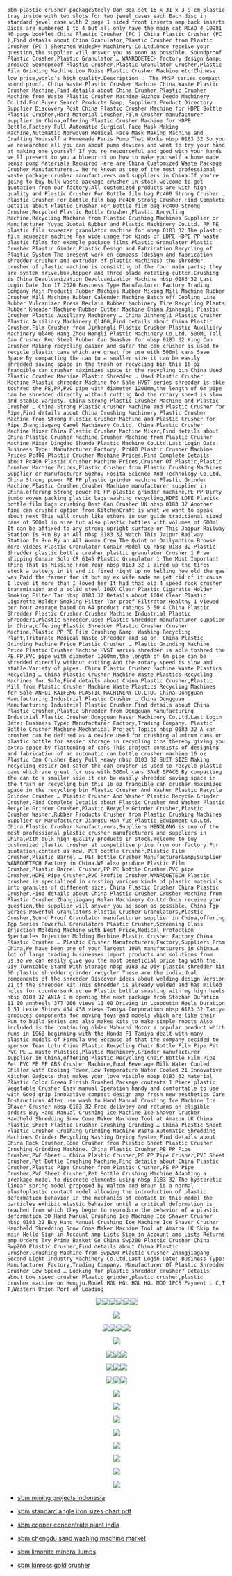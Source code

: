 
```
sbm plastic crusher packageSteely Dan Box set 16 x 31 x 3 9 cm plastic tray inside with two slots for two jewel cases each Each disc in standard jewel case with 2 page 1 sided front inserts amp back inserts Discs are numbered 1 to 4 but all only have the main cat MCAD 4 10981 40 page booklet China Plastic Crusher (PC ) China Plastic Crusher (PC ),Find details about China Granulator,Plastic Crusher from Plastic Crusher (PC ) Shenzhen Widesky Machinery Co.Ltd.Once receive your question,the supplier will answer you as soon as possible. Soundproof Plastic Crusher,Plastic Granulator … WANROOETECH factory design &amp; produce Soundproof Plastic Crusher,Plastic Granulator Crusher,Plastic Film Grinding Machine,Low Noise Plastic Crusher Machine etc!Chinese low price,world‘s high quality.Description ： The PNSP series compact sound proof. China Waste Plastic Crusher Machine China Waste Plastic Crusher Machine,Find details about China Crusher,Plastic Crusher Machine from Waste Plastic Crusher Machine Suzhou Deedo Machinery Co.Ltd.For Buyer Search Products &amp; Suppliers Product Directory Supplier Discovery Post China Plastic Crusher Machine for HDPE Bottle Plastic Crusher,Hard Material Crusher,Film Crusher manufacturer supplier in China,offering Plastic Crusher Machine for HDPE Bottle,Factory Full Automatic Surgical Face Mask Making Machine,Automatic Nonwoven Medical Face Mask Making Machine and Crafting Yourself a Homemade Penis Pump That Works nbsp 0183 32 So you ve researched all you can about pump devices and want to try your hand at making one yourself If you re resourceful and good with your hands we ll present to you a blueprint on how to make yourself a home made penis pump Materials Required Here are China Customized Waste Package Crusher Manufacturers,… We're known as one of the most professional waste package crusher manufacturers and suppliers in China.If you're going to buy bulk waste package crusher in stock,welcome to get quotation from our factory.All customized products are with high quality and Plastic Crusher For Bottle film bag Pc400 Strong Crusher … Plastic Crusher For Bottle film bag Pc400 Strong Crusher,Find Complete Details about Plastic Crusher For Bottle film bag Pc400 Strong Crusher,Recycled Plastic Bottle Crusher,Plastic Recycling Machine,Recycling Machine from Plastic Crushing Machines Supplier or Manufacturer Yuyao Guotai Rubber and Plastic Machinery Co.Ltd. PP PE plastic film squeezer granulator machine for nbsp 0183 32 The plastic film squeezer machine has wide usage for kinds of LDPE HDPE PP waste plastic films for example package films Plastic Granulator Plastic Crusher Plastic Ginder Plastic Design and Fabrication Recycling of Plastic System The present work en compass (design and fabrication shredder crusher and extruder of plastic machines) the shredder crusher of plastic machine is consisting of the four main parts; they are system drive,box,hopper and three blade rotating cutter.Crushing is China Devulcanization Devulcanization Machine nbsp 0183 32 Last Login Date Jun 17 2020 Business Type Manufacturer Factory Trading Company Main Products Rubber Machies Rubber Mixing Mill Machine Rubber Crusher Mill Machine Rubber Calender Machine Batch off Cooling Line Rubber Vulcanizer Press Reclaim Rubber Machinery Tire Recycling Plants Rubber Kneader Machine Rubber Cutter Machine China Jinhengli Plastic Crusher Plastic Auxiliary Machinery … China Jinhengli Plastic Crusher Plastic Auxiliary Machinery Ql400,Find details about China Plastic Crusher,Film Crusher from Jinhengli Plastic Crusher Plastic Auxiliary Machinery Ql400 Hang Zhou Hengli Plastic Machinery Co.Ltd. 500ML Tall Can Crusher Red Steel Rubber Can Smasher for nbsp 0183 32 King Can Crusher Making recycling easier and safer the can crusher is used to recycle plastic cans which are great for use with 500ml cans Save Space By compacting the can to a smaller size it can be easily shredded saving space in the trash or recycling bin this 16 oz frangible can crusher maximizes space in the recycling bin China Used Plastic Crusher Machine Plastic Shredder … Used Plastic Crusher Machine Plastic shredder Machine for Sale HVST series shredder is able toshred the PE,PP,PVC pipe with diameter 1200mm,the length of 6m pipe can be shredded directly without cutting.And the rotary speed is slow and stable.Variety. China Strong Plastic Crusher Machine and Plastic Crusher … China Strong Plastic Crusher Machine and Plastic Crusher for Pipe,Find details about China Crushing Machinery,Plastic Crusher Machine from Strong Plastic Crusher Machine and Plastic Crusher for Pipe Zhangjiagang Camel Machinery Co.Ltd. China Plastic Crusher Machine Mixer China Plastic Crusher Machine Mixer,Find details about China Plastic Crusher Machine,Crusher Machine from Plastic Crusher Machine Mixer Qingdao Shunde Plastic Machine Co.Ltd.Last Login Date: Business Type: Manufacturer Factory. Pc400 Plastic Crusher Machine Prices Pc400 Plastic Crusher Machine Prices,Find Complete Details about Pc400 Plastic Crusher Machine Prices,Crusher Of Plastic,Plastic Crusher Machine Prices,Plastic Crusher from Plastic Crushing Machines Supplier or Manufacturer Suzhou Fosita Science And Technology Co.Ltd. China Strong power PE PP plastic grinder machine Plastic Grinder Machine,Plastic Crusher,Crusher Machine manufacturer supplier in China,offering Strong power PE PP plastic grinder machine,PE PP Dirty jumbo woven packing plastic bags washing recycling,HDPE LDPE Plasitc bottle film bags crushing Best Can Crusher UK nbsp 0183 32 Another fine can crusher option from KitchenCraft is what we want to speak about next This will crush like others in our guide traditional sized cans of 500ml in size but also plastic bottles with volumes of 600ml It can be affixed to any strong upright surface or This Jaipur Railway Station Is Run By an All nbsp 0183 32 Watch This Jaipur Railway Station Is Run By an All Woman Crew The Quint on Dailymotion Browse more videos Plastic Granulator Conair Model CG nbsp 0183 32 Plastic Shredder plastic bottle crusher plastic granulator Crusher 1 Free shipping Conair Solo CR 6145 Plastic Granulator 1 The Most Important Thing That Is Missing From Your nbsp 0183 32 I aired up the tires stuck a battery in it and it fired right up no telling how old the gas was Paid the farmer for it but my ex wife made me get rid of it cause I loved it more than I loved her It had that old 4 speed rock crusher transmission and a solid steel 100X Clear Plastic Cigarette Holder Smoking Filter Tar nbsp 0183 32 Details about 100X Clear Plastic Cigarette Holder Smoking Filter Tar proof Filtrator Healthy 1 viewed per hour average based on 64 product ratings 5 50 4 China Plastic Shredder Plastic Crusher Crusher Machine Industrial Plastic Shredders,Plastic Shredder,Used Plastic Shredder manufacturer supplier in China,offering Plastic Shredder Plastic Crusher Crusher Machine,Plastic PP PE Film Crushing &amp; Washing Recycling Plant,Triturate Medical Waste Shredder and so on. China Plastic Grinding Machine Price Plastic Crusher … Plastic Grinding Machine Price Plastic Crusher Machine HVST series shredder is able toshred the PE,PP,PVC pipe with diameter 1200mm,the length of 6m pipe can be shredded directly without cutting.And the rotary speed is slow and stable.Variety of pipes. China Plastic Crusher Machine Waste Plastics Recycling … China Plastic Crusher Machine Waste Plastics Recycling Machines for Sale,Find details about China Plastic Crusher,Plastic Mill from Plastic Crusher Machine Waste Plastics Recycling Machines for Sale ANHUI KAIFENG PLASTIC MACHINERY CO.LTD. China Dongguan Manufacturing Industrial Plastic Crusher … China Dongguan Manufacturing Industrial Plastic Crusher,Find details about China Plastic Crusher,Plastic Shredder from Dongguan Manufacturing Industrial Plastic Crusher Dongguan Naser Machinery Co.Ltd.Last Login Date: Business Type: Manufacturer Factory,Trading Company. Plastic Bottle Crusher Machine Mechanical Project Topics nbsp 0183 32 A can crusher can be defined as A device used for crushing aluminum cans or plastic bottle for easier storage in recycling bins thereby giving you extra space by flattening of cans This project consists of designing and fabrication of an automatic can bottle crusher machine 16 oz Plastic Can Crusher Easy Pull Heavy nbsp 0183 32 SUIT SIZE Making recycling easier and safer the can crusher is used to recycle plastic cans which are great for use with 500ml cans SAVE SPACE By compacting the can to a smaller size it can be easily shredded saving space in the trash or recycling bin this 16 oz frangible can crusher maximizes space in the recycling bin Plastic Crusher And Washer Plastic Recycle Grinder Crusher … Plastic Crusher And Washer Plastic Recycle Grinder Crusher,Find Complete Details about Plastic Crusher And Washer Plastic Recycle Grinder Crusher,Plastic Recycle Grinder Crusher,Plastic Crusher Washer,Rubber Products Crusher from Plastic Crushing Machines Supplier or Manufacturer Jiangsu Han Yue Plastic Equipment Co.Ltd. China Plastic Crusher Manufacturers,Suppliers HENGLONG is one of the most professional plastic crusher manufacturers and suppliers in China,with bulk high quality products in stock.Welcome to buy customized plastic crusher at competitive price from our factory.For quotation,contact us now. PET bottle Crusher,Plastic Film Crusher,Plastic Barrel … PET bottle Crusher Manufacturer&amp;Supplier WANROOETECH Factory in China.WE also produce Plastic Film Crusher,Plastic Barrel Crusher,PP PE bottle Crusher,PVC pipe Crusher,HDPE Pipe Crusher,PVC Profile Crusher.WANROOETECH Plastic crusher is specialized in crushing various kinds of plastic materials into granules of different size. China Plastic Crusher China Plastic Crusher,Find details about China Plastic Crusher,Crusher Machine from Plastic Crusher Zhangjiagang Gelan Machinery Co.Ltd Once receive your question,the supplier will answer you as soon as possible. China Tgp Series Powerful Granulators Plastic Crusher Granulators,Plastic Crusher,Sound Proof Granulator manufacturer supplier in China,offering Tgp Series Powerful Granulators Plastic Crusher,Screening Glass Injection Molding Machine with Best Price,Medical Protection Spectacles Injection Molding Machine Plastic Crusher Factory China Plastic Crusher … Plastic Crusher Manufacturers,Factory,Suppliers From China,We have been one of your largest 100% manufacturers in China.A lot of large trading businesses import products and solutions from us,so we can easily give you the most beneficial price tag with the. Diy Turntable Stand With Storage nbsp 0183 32 Diy plastic shredder kit 50 plastic shredder grinder recycler These are the individual components of the shredder Discover ideas about welding design Version 21 of the shredder kit This shredder is already welded and has milled holes for countersunk screw Plastic bottle smashing with my high heels nbsp 0183 32 ANIA I m opening the next package from Stephan Duration 11 00 annheels 377 066 views 11 00 Driving in Louboutin Heels Duration 1 51 Lexie Shines 454 438 views Tamiya Corporation nbsp 0183 32 Tamiya produces components for moving toys and models which are like their Fun to build Series and also makes kits to make simple robots Also included is the continuing older Mabuchi Motor a popular product which runs in 1960 beginning with the Honda F1 Tamiya dealt with many plastic models of Formula One Because of that the company decided to sponsor Team Lotu China Plastic Recycling Chair Bottle Film Pipe Pet PVC PE … Waste Plastics,Plastic Machinery,Grinder manufacturer supplier in China,offering Plastic Recycling Chair Bottle Film Pipe Pet PVC PE PP ABS Crusher Machine,Food Beverage Milk Water Cooled Chiller with Cooling Tower,Low Temperature Water Cooled 21 Innovative Kitchen Gadgets that makes your love visible nbsp 0183 32 Material Plastic Color Green Finish Brushed Package contents 1 Piece plastic Vegetable Crusher Easy manual Operation handy and comfortable to use with Good grip Innovative compact design amp fresh new aesthetics Care Instructions After use wash to Hand Manual Crushing Ice Machine Ice Shaver Crusher nbsp 0183 32 Free delivery and returns on eligible orders Buy Hand Manual Crushing Ice Machine Ice Shaver Crusher Handheld Shredding Snow Cone Maker Machine Tool at Amazon UK China Plastic Sheet Plastic Crusher Crushing Grinding … China Plastic Sheet Plastic Crusher Crushing Grinding Machine Waste Automatic Shredding Machines Grinder Recycling Washing Drying System,Find details about China Rock Crusher,Cone Crusher from Plastic Sheet Plastic Crusher Crushing Grinding Machine. China Plastic Crusher,PE PP Pipe Crusher,PVC Sheet … China Plastic Crusher,PE PP Pipe Crusher,PVC Sheet Crusher,Pet Bottle Crushing Machine,Find details about China Plastic Crusher,Plastic Pipe Crusher from Plastic Crusher,PE PP Pipe Crusher,PVC Sheet Crusher,Pet Bottle Crushing Machine Adapting a breakage model to discrete elements using nbsp 0183 32 The hysteretic linear spring model proposed by Walton and Braun is a normal elastoplastic contact model allowing the introduction of plastic deformation behavior in the mechanics of contact In this model the particles exhibit elastic behavior until a critical deformation is reached from which they begin to reproduce the behavior of a plastic deformation 30 Hand Manual Crushing Ice Machine Ice Shaver Crusher nbsp 0183 32 Buy Hand Manual Crushing Ice Machine Ice Shaver Crusher Handheld Shredding Snow Cone Maker Machine Tool at Amazon UK Skip to main Hello Sign in Account amp Lists Sign in Account amp Lists Returns amp Orders Try Prime Basket Go China Swp200 Plastic Crusher China Swp200 Plastic Crusher,Find details about China Plastic Crusher,Crushing Machine from Swp200 Plastic Crusher Zhangjiagang Second Light Industry Machinery Co.Ltd.Last Login Date: Business Type: Manufacturer Factory,Trading Company. Manufacturer Of Plastic Shredder Crusher Low Speed … Looking for plastic shredder crusher? Details about Low speed crusher Plastic grinder,plastic crusher,plastic crusher machine on Hengju.Model HGL HGL HGL HGL MOQ 1PCS Payment L C,T T,Western Union Port of Loading 
```

<div align="center">
  
<a rel="nofollow" href="https://m.shibang-china.com?f=github&k=sbm+plastic+crusher+package"><img src="https://static.shibang-china.com/en/l.png"></a><img src="https://static.shibang-china.com/en/hw.png"><a rel="nofollow" href="https://m.shibang-china.com/product/?f=github&k=sbm+plastic+crusher+package"><img src="https://static.shibang-china.com/en/p.png"></a><a rel="nofollow" href="https://m.shibang-china.com/cases/?f=github&k=sbm+plastic+crusher+package"><img src="https://static.shibang-china.com/en/c.png"></a><a rel="nofollow" href="https://m.shibang-china.com/news/?f=github&k=sbm+plastic+crusher+package"><img src="https://static.shibang-china.com/en/n.png"></a><a rel="nofollow" href="https://m.shibang-china.com?f=github&k=sbm+plastic+crusher+package"><img src="https://static.shibang-china.com/en/m.png"></a>

<a rel="nofollow" href="https://m.shibang-china.com/product/?f=github&k=sbm+plastic+crusher+package"><img src="https://static.shibang-china.com/en/b.jpg"></a>
  
<a rel="nofollow" href="https://m.shibang-china.com/solution-aggregate.html?f=github&k=sbm+plastic+crusher+package"><img src="https://static.shibang-china.com/en/a.jpg"></a><a rel="nofollow" href="https://m.shibang-china.com/solution-mine.html?f=github&k=sbm+plastic+crusher+package"><img src="https://static.shibang-china.com/en/m.jpg"></a><a rel="nofollow" href="https://m.shibang-china.com/solution-mill.html?f=github&k=sbm+plastic+crusher+package"><img src="https://static.shibang-china.com/en/g.jpg"></a><a rel="nofollow" href="https://m.shibang-china.com/solution-epc.html?f=github&k=sbm+plastic+crusher+package"><img src="https://static.shibang-china.com/en/e.jpg"></a>

<a rel="nofollow" href="https://m.shibang-china.com/product/?f=github&k=sbm+plastic+crusher+package"><img src="https://static.shibang-china.com/en/a-p.png"></a>

<a rel="nofollow" href="https://m.shibang-china.com/product/crusher/c6x.html?f=github&k=sbm+plastic+crusher+package"><img src="https://static.shibang-china.com/en/j.jpg"></a><a rel="nofollow" href="https://m.shibang-china.com/product/crusher/ci5x.html?f=github&k=sbm+plastic+crusher+package"><img src="https://static.shibang-china.com/en/i.jpg"></a><a rel="nofollow" href="https://m.shibang-china.com/product/crusher/hst.html?f=github&k=sbm+plastic+crusher+package"><img src="https://static.shibang-china.com/en/c.jpg"></a>

<a rel="nofollow" href="https://m.shibang-china.com/product/mill/mtw.html?f=github&k=sbm+plastic+crusher+package"><img src="https://static.shibang-china.com/en/mtw.jpg"></a><a rel="nofollow" href="https://m.shibang-china.com/product/mill/scm.html?f=github&k=sbm+plastic+crusher+package"><img src="https://static.shibang-china.com/en/scm.jpg"></a><a rel="nofollow" href="https://m.shibang-china.com/product/mill/lm.html?f=github&k=sbm+plastic+crusher+package"><img src="https://static.shibang-china.com/en/lm.jpg"></a>

<a rel="nofollow" href="https://m.shibang-china.com/product/sand/vsi6x.html?f=github&k=sbm+plastic+crusher+package"><img src="https://static.shibang-china.com/en/6x.jpg"></a><a rel="nofollow" href="https://m.shibang-china.com/product/sand/vu.html?f=github&k=sbm+plastic+crusher+package"><img src="https://static.shibang-china.com/en/vu.jpg"></a><a rel="nofollow" href="https://m.shibang-china.com/product/mobile/klun.html?f=github&k=sbm+plastic+crusher+package"><img src="https://static.shibang-china.com/en/k.jpg"></a>

<a rel="nofollow" href="https://m.shibang-china.com/cases/?f=github&k=sbm+plastic+crusher+package"><img src="https://static.shibang-china.com/en/case.png"></a>

<a rel="nofollow" href="https://m.shibang-china.com/cases/aggregate/202.html?f=github&k=sbm+plastic+crusher+package"><img src="https://static.shibang-china.com/en/c-1.jpg"></a>

<a rel="nofollow" href="https://m.shibang-china.com/cases/aggregate/203.html?f=github&k=sbm+plastic+crusher+package"><img src="https://static.shibang-china.com/en/c-2.jpg"></a>

<a rel="nofollow" href="https://m.shibang-china.com/cases/mill/123.html?f=github&k=sbm+plastic+crusher+package"><img src="https://static.shibang-china.com/en/c-3.jpg"></a>

<a rel="nofollow" href="https://m.shibang-china.com/contact_us.html?f=github&k=sbm+plastic+crusher+package"><img src="https://static.shibang-china.com/en/contact.png"></a>

<a rel="nofollow" href="https://swt.shibang-china.com/?f=github&k=sbm+plastic+crusher+package"><img src="https://static.shibang-china.com/en/chat.png"></a>

<a rel="nofollow" href="https://whatsapp.shibangsoft.com/WhatsApp.php?f=github&k=sbm+plastic+crusher+package"><img src="https://static.shibang-china.com/en/whatsapp.png"></a>

<a rel="nofollow" href="https://m.shibang-china.com/?f=github&k=sbm+plastic+crusher+package"><img src="https://static.shibang-china.com/en/website.png"></a>

</div>


* [sbm mining projects indonesia](sbm%20mining%20projects%20indonesia.md)

* [sbm standard angle iron sizes chart pdf](sbm%20standard%20angle%20iron%20sizes%20chart%20pdf.md)

* [sbm copper concentrate plant india](sbm%20copper%20concentrate%20plant%20india.md)

* [sbm chengdu sand washing machine market](sbm%20chengdu%20sand%20washing%20machine%20market.md)

* [sbm limonite mineral lumps](sbm%20limonite%20mineral%20lumps.md)

* [sbm kinross gold crusher](sbm%20kinross%20gold%20crusher.md)